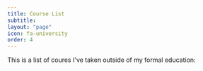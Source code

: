 ```yaml
---
title: Course List
subtitle: 
layout: "page"
icon: fa-university
order: 4
---
```


This is a list of coures I've taken outside of my formal education:

